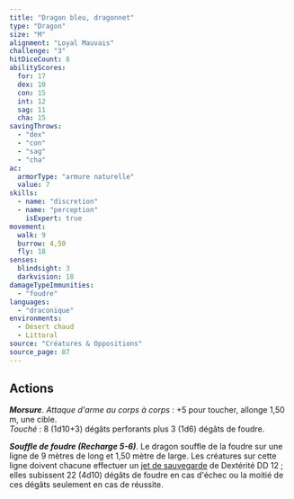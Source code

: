```yaml
---
title: "Dragon bleu, dragonnet"
type: "Dragon"
size: "M"
alignment: "Loyal Mauvais"
challenge: "3"
hitDiceCount: 8
abilityScores:
  for: 17
  dex: 10
  con: 15
  int: 12
  sag: 11
  cha: 15
savingThrows:
  - "dex"
  - "con"
  - "sag"
  - "cha"
ac:
  armorType: "armure naturelle"
  value: 7
skills:
  - name: "discretion"
  - name: "perception"
    isExpert: true
movement:
  walk: 9
  burrow: 4,50
  fly: 18
senses:
  blindsight: 3
  darkvision: 18
damageTypeImmunities:
  - "foudre"
languages:
  - "draconique"
environments:
  - Désert chaud
  - Littoral
source: "Créatures & Oppositions"
source_page: 87
---
```

## Actions
_**Morsure**_. _Attaque d'arme au corps à corps_ : +5 pour toucher, allonge 1,50 m, une cible.  
_Touché_ : 8 (1d10+3) dégâts perforants plus 3 (1d6) dégâts de foudre.

_**Souffle de foudre (Recharge 5-6)**_. Le dragon souffle de la foudre sur une ligne de 9 mètres de long et 1,50 mètre de large. Les créatures sur cette ligne doivent chacune effectuer un [jet de sauvegarde](/utiliser-les-caracteristiques#jets-de-sauvegarde) de Dextérité DD 12 ; elles subissent 22 (4d10) dégâts de foudre en cas d'échec ou la moitié de ces dégâts seulement en cas de réussite.
